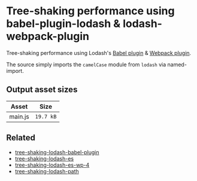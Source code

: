 # Tree-shaking performance using babel-plugin-lodash & lodash-webpack-plugin

Tree-shaking performance using Lodash's [Babel plugin](https://github.com/lodash/babel-plugin-lodash) & [Webpack plugin](https://github.com/lodash/lodash-webpack-plugin).

The source simply imports the `camelCase` module from `lodash` via named-import.

## Output asset sizes
<!-- asset-sizes:start -->
| Asset | Size |
| - | - |
| main.js | `19.7 kB` |
<!-- asset-sizes:end -->

## Related
- [tree-shaking-lodash-babel-plugin](../tree-shaking-lodash-babel-plugin)
- [tree-shaking-lodash-es](../tree-shaking-lodash-es)
- [tree-shaking-lodash-es-wp-4](../tree-shaking-lodash-es-wp-4)
- [tree-shaking-lodash-path](../tree-shaking-lodash-path)
